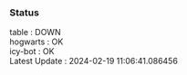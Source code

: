 ### Status


table : DOWN  
hogwarts : OK  
icy-bot : OK  
Latest Update : 2024-02-19 11:06:41.086456
